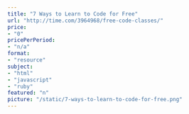 ```yaml
---
title: "7 Ways to Learn to Code for Free"
url: "http://time.com/3964968/free-code-classes/"
price: 
- "0"
pricePerPeriod: 
- "n/a"
format: 
- "resource"
subject: 
- "html"
- "javascript"
- "ruby"
featured: "n"
picture: "/static/7-ways-to-learn-to-code-for-free.png"
---
```

